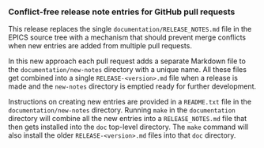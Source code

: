 ### Conflict-free release note entries for GitHub pull requests

This release replaces the single `documentation/RELEASE_NOTES.md` file in the
EPICS source tree with a mechanism that should prevent merge conflicts when
new entries are added from multiple pull requests.

In this new approach each pull request adds a separate Markdown file to the
`documentation/new-notes` directory with a unique name. All these files get
combined into a single `RELEASE-<version>.md` file when a release is made and
the `new-notes` directory is emptied ready for further development.

Instructions on creating new entries are provided in a `README.txt` file in
the `documentation/new-notes` directory. Running `make` in the `documentation`
directory will combine all the new entries into a `RELEASE_NOTES.md` file that
then gets installed into the `doc` top-level directory. The `make` command
will also install the older `RELEASE-<version>.md` files into that `doc`
directory.
